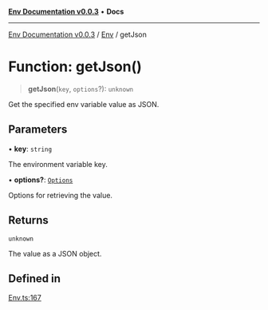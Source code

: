 [**Env Documentation v0.0.3**](../../README.md) • **Docs**

***

[Env Documentation v0.0.3](../../modules.md) / [Env](../README.md) / getJson

# Function: getJson()

> **getJson**(`key`, `options`?): `unknown`

Get the specified env variable value as JSON.

## Parameters

• **key**: `string`

The environment variable key.

• **options?**: [`Options`](../../declarations/interfaces/Options.md)

Options for retrieving the value.

## Returns

`unknown`

The value as a JSON object.

## Defined in

[Env.ts:167](https://github.com/stonemjs/env/blob/b9384c9f2eaa1e1c01fd002559fef84ab6a88948/src/Env.ts#L167)
